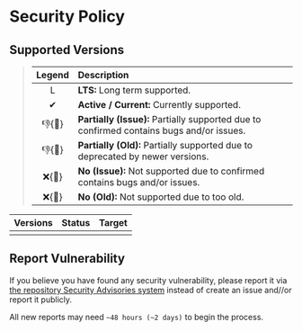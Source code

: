 # Security Policy

## Supported Versions

> | **Legend** | **Description** |
> |:-:|:--|
> | L | **LTS:** Long term supported. |
> | ✔ | **Active / Current:** Currently supported. |
> | 👎{🐛} | **Partially (Issue):** Partially supported due to confirmed contains bugs and/or issues. |
> | 👎{🧓} | **Partially (Old):** Partially supported due to deprecated by newer versions. |
> | ❌{🐛} | **No (Issue):** Not supported due to confirmed contains bugs and/or issues. |
> | ❌{🧓} | **No (Old):** Not supported due to too old. |

| **Versions** | **Status** | **Target** |
|:-:|:-:|:-:|
|  |  |  |

## Report Vulnerability

If you believe you have found any security vulnerability, please report it via [the repository Security Advisories system](https://github.com/hugoalh/hugoalh/security/advisories/new) instead of create an issue and//or report it publicly.

All new reports may need `~48 hours (~2 days)` to begin the process.
